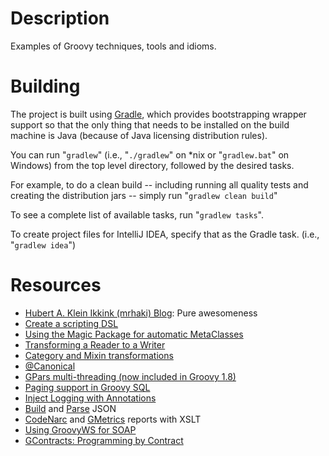 # Description #

Examples of Groovy techniques, tools and idioms.


# Building #

The project is built using [Gradle](http://gradle.org), which provides bootstrapping wrapper support so that
the only thing that needs to be installed on the build machine is Java (because of Java licensing distribution rules).

You can run "`gradlew`" (i.e., "`./gradlew`" on *nix or "`gradlew.bat`" on Windows) from the top level directory,
followed by the desired tasks.

For example, to do a clean build -- including running all quality tests and creating the distribution jars --
simply run "`gradlew clean build`"

To see a complete list of available tasks, run "`gradlew tasks`".

To create project files for IntelliJ IDEA, specify that as the Gradle task.
(i.e., "`gradlew idea`")


# Resources #

* [Hubert A. Klein Ikkink (mrhaki) Blog](http://mrhaki.blogspot.com/search/label/Groovy): Pure awesomeness
* [Create a scripting DSL](http://mrhaki.blogspot.com/2011/11/groovy-goodness-create-our-own-script.html)
* [Using the Magic Package for automatic MetaClasses](http://mrhaki.blogspot.com/2011/11/groovy-goodness-magic-package-to-add.html)
* [Transforming a Reader to a Writer](http://mrhaki.blogspot.com/2011/05/groovy-goodness-transforming-reader.html)
* [Category and Mixin transformations](http://groovy.codehaus.org/Category+and+Mixin+transformations)
* [@Canonical](http://mrhaki.blogspot.com/2011/05/groovy-goodness-canonical-annotation-to.html)
* [GPars multi-threading (now included in Groovy 1.8)](http://gpars.codehaus.org/)
* [Paging support in Groovy SQL](http://mrhaki.blogspot.com/2011/05/groovy-goodness-paging-support-in.html)
* [Inject Logging with Annotations](http://mrhaki.blogspot.com/2011/04/groovy-goodness-inject-logging-using.html)
* [Build](http://mrhaki.blogspot.com/2011/04/groovy-goodness-build-json-with.html) and [Parse](http://mrhaki.blogspot.com/2011/04/groovy-goodness-parse-json-with.html) JSON
* [CodeNarc](http://mrhaki.blogspot.com/2011/01/groovy-goodness-create-codenarc-reports.html) and [GMetrics](http://mrhaki.blogspot.com/2011/01/groovy-goodness-create-gmetrics-report.html) reports with XSLT
* [Using GroovyWS for SOAP](http://mrhaki.blogspot.com/2010/11/groovy-goodness-use-groovyws-to-access_15.html)
* [GContracts: Programming by Contract](https://github.com/andresteingress/gcontracts/wiki)
